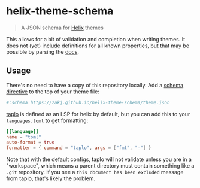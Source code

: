 # helix-theme-schema
> A JSON schema for [Helix][] themes

This allows for a bit of validation and completion when writing themes.
It does not (yet) include definitions for all known properties, but that may be possible by parsing the [docs].

## Usage

There's no need to have a copy of this repository locally.
Add a [schema directive][] to the top of your theme file:

```toml
#:schema https://zakj.github.io/helix-theme-schema/theme.json
```

[taplo][] is defined as an LSP for helix by default, but you can add this to your `languages.toml` to get formatting:

```toml
[[language]]
name = "toml"
auto-format = true
formatter = { command = "taplo", args = ["fmt", "-"] }
```

Note that with the default configs, taplo will not validate unless you are in a "workspace", which means a parent directory must contain something like a `.git` repository.
If you see a `this document has been excluded` message from taplo, that's likely the problem.

[helix]: https://helix-editor.com/
[docs]: https://docs.helix-editor.com/themes.html
[schema directive]: https://taplo.tamasfe.dev/configuration/directives.html#the-schema-directive
[taplo]: https://taplo.tamasfe.dev/
